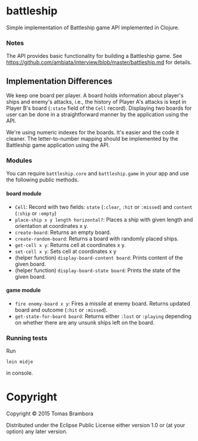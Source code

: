 # battleship

Simple implementation of Battleship game API implemented in Clojure.

### Notes
The API provides basic functionality for building a Battleship game. See
https://github.com/ambiata/interview/blob/master/battleship.md for details.


## Implementation Differences
We keep one board per player. A board holds information about player's ships
and enemy's attacks, i.e., the history of Player A's attacks is kept in Player
B's board (`:state` field of the `Cell` record). Displaying two boards for user
can be done in a straightforward manner by the application using the API.

We're using numeric indexes for the boards. It's easier and the code it
cleaner. The letter-to-number mapping should be implemented by the Battleship
game application using the API.

### Modules

You can require `battleship.core` and `battleship.game` in your app and use the
following public methods.

#### board module
 * `Cell`: Record with two fields: `state` (`:clear`, `:hit` or `:missed`)
   and `content` (`:ship` or `:empty`)
 * `place-ship x y length horizontal?`: Places a ship with given length and
   orientation at coordinates x y.
 * `create-board`: Returns an empty board.
 * `create-random-board`: Returns a board with randomly placed ships.
 * `get-cell x y`: Returns cell at coordinates x y.
 * `set-cell x y`: Sets cell at coordinates x y
 * (helper function) `display-board-content board`: Prints content of the given board.
 * (helper function) `display-board-state board`: Prints the state of the given board.

#### game module
 * `fire enemy-board x y`: Fires a missile at enemy board. Returns updated board and
   outcome (`:hit` or `:missed`).
 * `get-state-for-board board`: Returns either `:lost` or `:playing` depending
   on whether there are any unsunk ships left on the board.

### Running tests
Run 
```shell
lein midje
```
in console.


# Copyright
Copyright © 2015 Tomas Brambora

Distributed under the Eclipse Public License either version 1.0 or (at
your option) any later version.

